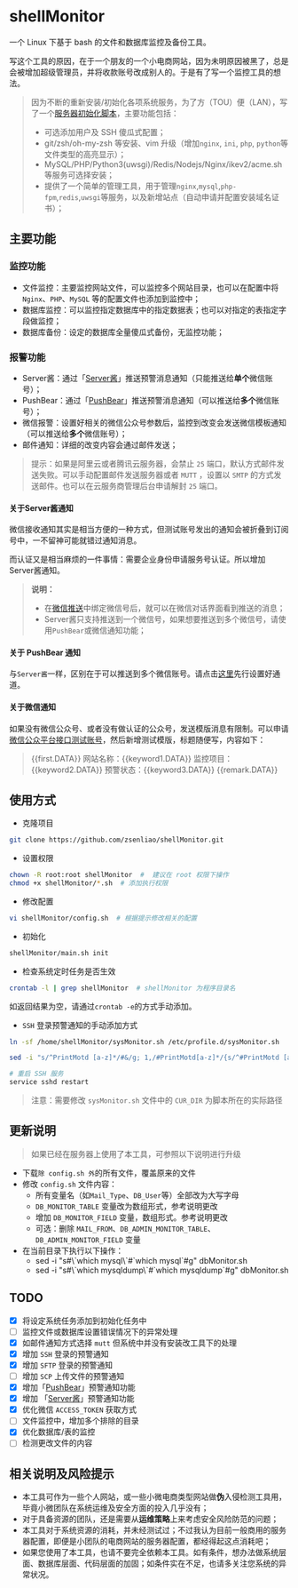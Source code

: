 # shellMonitor
一个 Linux 下基于 bash 的文件和数据库监控及备份工具。

写这个工具的原因，在于一个朋友的一个小电商网站，因为未明原因被黑了，总是会被增加超级管理员，并将收款账号改成别人的。于是有了写一个监控工具的想法。

> 因为不断的重新安装/初始化各项系统服务，为了方（TOU）便（LAN），写了一个[服务器初始化脚本](https://github.com/zsenliao/initServer)，主要功能包括：
> * 可选添加用户及 SSH 傻瓜式配置；
> * git/zsh/oh-my-zsh 等安装、vim 升级（增加`nginx`, `ini`, `php`, `python`等文件类型的高亮显示）；
> * MySQL/PHP/Python3(uwsgi)/Redis/Nodejs/Nginx/ikev2/acme.sh 等服务可选择安装；
> * 提供了一个简单的管理工具，用于管理`nginx`,`mysql`,`php-fpm`,`redis`,`uwsgi`等服务，以及新增站点（自动申请并配置安装域名证书）；

## 主要功能

### 监控功能
* 文件监控：主要监控网站文件，可以监控多个网站目录，也可以在配置中将 `Nginx`、`PHP`、`MySQL` 等的配置文件也添加到监控中；
* 数据库监控：可以监控指定数据库中的指定数据表；也可以对指定的表指定字段做监控；
* 数据库备份：设定的数据库全量傻瓜式备份，无监控功能；

### 报警功能
* Server酱：通过「[Server酱](http://sc.ftqq.com/3.version)」推送预警消息通知（只能推送给**单个**微信账号）；
* PushBear：通过「[PushBear](https://pushbear.ftqq.com/admin/#/)」推送预警消息通知（可以推送给**多个**微信账号）；
* 微信报警：设置好相关的微信公众号参数后，监控到改变会发送微信模板通知（可以推送给**多个**微信账号）；
* 邮件通知：详细的改变内容会通过邮件发送；
> 提示：如果是阿里云或者腾讯云服务器，会禁止 `25` 端口，默认方式邮件发送失败。可以手动配置邮件发送服务器或者 `MUTT` ，设置以 `SMTP` 的方式发送邮件。也可以在云服务商管理后台申请解封 `25` 端口。

#### 关于Server酱通知
微信接收通知其实是相当方便的一种方式，但测试账号发出的通知会被折叠到订阅号中，一不留神可能就错过通知消息。

而认证又是相当麻烦的一件事情：需要企业身份申请服务号认证。所以增加Server酱通知。

> **说明：**
> * 在[微信推送](http://sc.ftqq.com/?c=wechat&a=bind)中绑定微信号后，就可以在微信对话界面看到推送的消息；
> * Server酱只支持推送到一个微信号，如果想要推送到多个微信号，请使用`PushBear`或微信通知功能；

#### 关于 PushBear 通知
与`Server酱`一样，区别在于可以推送到多个微信账号。请点击[这里](https://pushbear.ftqq.com/admin/#/channel)先行设置好通道。

#### 关于微信通知
如果没有微信公众号、或者没有做认证的公众号，发送模版消息有限制。可以申请[微信公众平台接口测试账号](https://mp.weixin.qq.com/debug/cgi-bin/sandbox?t=sandbox/login)，然后新增测试模版，标题随便写，内容如下：

> {{first.DATA}}
> 网站名称：{{keyword1.DATA}}
> 监控项目：{{keyword2.DATA}}
> 预警状态：{{keyword3.DATA}} 
> {{remark.DATA}}

## 使用方式

* 克隆项目
```bash
git clone https://github.com/zsenliao/shellMonitor.git
```

* 设置权限
```bash
chown -R root:root shellMonitor  #  建议在 root 权限下操作
chmod +x shellMonitor/*.sh  # 添加执行权限
```

* 修改配置
```bash
vi shellMonitor/config.sh  # 根据提示修改相关的配置
```

* 初始化
```bash
shellMonitor/main.sh init
```

* 检查系统定时任务是否生效
```bash
crontab -l | grep shellMonitor  # shellMonitor 为程序目录名
```
如返回结果为空，请通过`crontab -e`的方式手动添加。

* `SSH` 登录预警通知的手动添加方式
```bash
ln -sf /home/shellMonitor/sysMonitor.sh /etc/profile.d/sysMonitor.sh

sed -i "s/^PrintMotd [a-z]*/#&/g; 1,/#PrintMotd[a-z]*/{s/^#PrintMotd [a-z]*/PrintMotd no/g}" /etc/ssh/sshd_config

# 重启 SSH 服务
service sshd restart
```
> 注意：需要修改 `sysMonitor.sh` 文件中的 `CUR_DIR` 为脚本所在的实际路径

## 更新说明
> 如果已经在服务器上使用了本工具，可参照以下说明进行升级
* 下载`除 config.sh 外`的所有文件，覆盖原来的文件
* 修改 `config.sh` 文件内容：
  * 所有变量名（如`Mail_Type`、`DB_User`等）全部改为大写字母
  * `DB_MONITOR_TABLE` 变量改为数组形式，参考说明更改
  * 增加 `DB_MONITOR_FIELD` 变量，数组形式。参考说明更改
  * 可选：删除 `MAIL_FROM`、`DB_ADMIN_MONITOR_TABLE`、`DB_ADMIN_MONITOR_FIELD` 变量
* 在当前目录下执行以下操作：
  * sed -i "s#\\\`which mysql\\\`#\`which mysql\`#g" dbMonitor.sh
  * sed -i "s#\\\`which mysqldump\\\`#\`which mysqldump\`#g" dbMonitor.sh

## TODO
* [x] 将设定系统任务添加到初始化任务中
* [ ] 监控文件或数据库设置错误情况下的异常处理
* [x] 如邮件通知方式选择 `mutt` 但系统中并没有安装改工具下的处理
* [x] 增加 `SSH` 登录的预警通知
* [x] 增加 `SFTP` 登录的预警通知
* [ ] 增加 `SCP` 上传文件的预警通知
* [x] 增加「[PushBear](http://pushbear.ftqq.com/admin/#/api)」预警通知功能
* [x] 增加 「[Server酱](http://sc.ftqq.com/3.version)」预警通知功能
* [x] 优化微信 `ACCESS_TOKEN` 获取方式
* [ ] 文件监控中，增加多个排除的目录
* [x] 优化数据库/表的监控
* [ ] 检测更改文件的内容

## 相关说明及风险提示
* 本工具可作为一些个人网站，或一些小微电商类型网站做**伪**入侵检测工具用，毕竟小微团队在系统运维及安全方面的投入几乎没有；
* 对于具备资源的团队，还是需要从**运维策略**上来考虑安全风险防范的问题；
* 本工具对于系统资源的消耗，并未经测试过；不过我认为目前一般商用的服务器配置，即便是小团队的电商网站的服务器配置，都经得起这点消耗吧；
* 如果您使用了本工具，也请不要完全依赖本工具。如有条件，想办法做系统层面、数据库层面、代码层面的加固；如条件实在不足，也请多关注您系统的异常状况。
